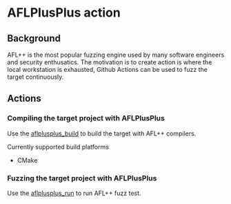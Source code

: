 # AFLPlusPlus action


## Background

AFL++ is the most popular fuzzing engine used by many software engineers and security enthusatics. 
The motivation is to create action is where the local workstation is exhausted, Github Actions can be used to fuzz the target continuously.

## Actions

### Compiling the target project with AFLPlusPlus

Use the [aflplusplus_build](./aflplusplus_build/action.yaml) to build the target with AFL++ compilers.

Currently supported build platforms
- CMake

### Fuzzing the target project with AFLPlusPlus

Use the [aflplusplus_run](./aflplusplus_run/action.yaml) to run AFL++ fuzz test.